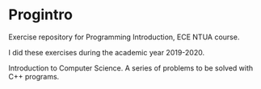 # Progintro

Exercise repository for Programming Introduction, ECE NTUA course.

I did these exercises during the academic year 2019-2020.

Introduction to Computer Science.
A series of problems to be solved with C++ programs.
